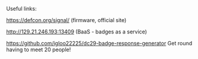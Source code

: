 Useful links:

https://defcon.org/signal/ (firmware, official site)

http://129.21.246.193:13409 (BaaS - badges as a service)

https://github.com/igloo22225/dc29-badge-response-generator Get round having to meet 20 people!
